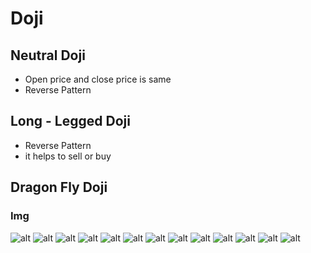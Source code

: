 # Doji

## Neutral Doji

- Open price and close price is same
- Reverse Pattern

## Long - Legged Doji

- Reverse Pattern
- it helps to sell or buy

## Dragon Fly Doji

### Img

![alt](img/1.png)
![alt](img/2.png)
![alt](img/3.png)
![alt](img/4.png)
![alt](img/5.png)
![alt](img/6.png)
![alt](img/7.png)
![alt](img/8.png)
![alt](img/9.png)
![alt](img/10.png)
![alt](img/11.png)
![alt](img/12.png)
![alt](img/13.png)
